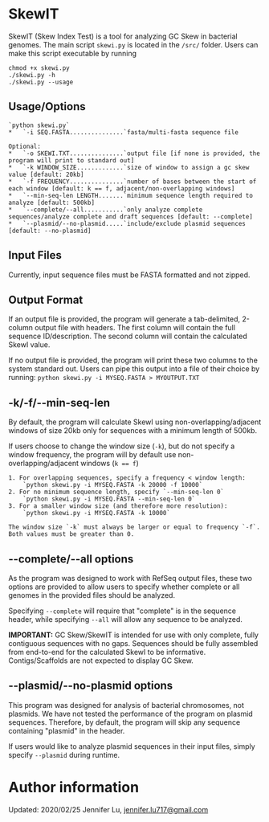 # SkewIT
SkewIT (Skew Index Test) is a tool for analyzing GC Skew in bacterial genomes. 
The main script `skewi.py` is located in the `/src/` folder. Users can make this script executable by running
 
    chmod +x skewi.py 
    ./skewi.py -h
    ./skewi.py --usage

## Usage/Options

    `python skewi.py`
    *   `-i SEQ.FASTA...............`fasta/multi-fasta sequence file
   
    Optional:
    *   `-o SKEWI.TXT...............`output file [if none is provided, the program will print to standard out]
    *   `-k WINDOW_SIZE.............`size of window to assign a gc skew value [default: 20kb] 
    *   `-f FREQUENCY...............`number of bases between the start of each window [default: k == f, adjacent/non-overlapping windows]
    *   `--min-seq-len LENGTH.......`minimum sequence length required to analyze [default: 500kb]
    *   `--complete/--all...........`only analyze complete sequences/analyze complete and draft sequences [default: --complete]
    *   `--plasmid/--no-plasmid.....`include/exclude plasmid sequences [default: --no-plasmid]

## Input Files

Currently, input sequence files must be FASTA formatted and not zipped. 

## Output Format

If an output file is provided, the program will generate a tab-delimited, 2-column output file with headers. The first column will contain the full sequence ID/description. The second column will contain the calculated SkewI value. 

If no output file is provided, the program will print these two columns to the system standard out. Users can pipe this output into a file of their choice by running:
        `python skewi.py -i MYSEQ.FASTA > MYOUTPUT.TXT`


## -k/-f/--min-seq-len
    
By default, the program will calculate SkewI using non-overlapping/adjacent windows of size 20kb only for sequences with a minimum length of 500kb. 

If users choose to change the window size (`-k`), but do not specify a window frequency, the program will by default use non-overlapping/adjacent windows (`k == f`) 

    1. For overlapping sequences, specify a frequency < window length:
        `python skewi.py -i MYSEQ.FASTA -k 20000 -f 10000`
    2. For no minimum sequence length, specify `--min-seq-len 0`
        `python skewi.py -i MYSEQ.FASTA --min-seq-len 0`
    3. For a smaller window size (and therefore more resolution):
        `python skewi.py -i MYSEQ.FASTA -k 10000` 
    
    The window size `-k` must always be larger or equal to frequency `-f`. Both values must be greater than 0. 
    

## --complete/--all options
As the program was designed to work with RefSeq output files, these two options are provided to allow users to specify whether complete or all genomes in the provided files should be analyzed.

Specifying `--complete` will require that "complete" is in the sequence header, while specifying `--all` will allow any sequence to be analyzed. 
    
**IMPORTANT:** GC Skew/SkewIT is intended for use with only complete, fully contiguous sequences with no gaps. Sequences should be fully assembled from end-to-end for the calculated SkewI to be informative. Contigs/Scaffolds are not expected to display GC Skew. 


## --plasmid/--no-plasmid options
This program was designed for analysis of bacterial chromosomes, not plasmids. We have not tested the performance of the program on plasmid sequences. Therefore, by default, the program will skip any sequence containing "plasmid" in the header. 

If users would like to analyze plasmid sequences in their input files, simply specify `--plasmid` during runtime. 

# Author information
Updated: 2020/02/25 
Jennifer Lu, jennifer.lu717@gmail.com 
